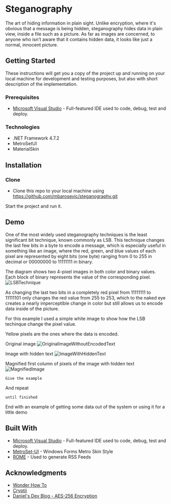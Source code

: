 # Steganography

The art of hiding information in plain sight. Unlike encryption, where it's obvious that a message is being hidden, steganography hides data in plain view, inside a file such as a picture. As far as images are concerned, to anyone who isn't aware that it contains hidden data, it looks like just a normal, innocent picture.
 
## Getting Started

These instructions will get you a copy of the project up and running on your local machine for development and testing purposes, but also with short description of the implementation.

### Prerequisites

* [Microsoft Visual Studio](https://visualstudio.microsoft.com/) - Full-featured IDE used to code, debug, test and deploy.

### Technologies

* .NET Framework 4.7.2
* MetroSetUI
* MaterialSkin

## Installation

### Clone

* Clone this repo to your local machine using https://github.com/mbarosevic/steganography.git

Start the project and run it.

## Demo

One of the most widely used steganography techniques is the least significant bit technique, known commonly as LSB. This technique changes the last few bits in a byte to encode a message, which is especially useful in something like an image, where the red, green, and blue values of each pixel are represented by eight bits (one byte) ranging from 0 to 255 in decimal or 00000000 to 11111111 in binary.

The diagram shows two 4-pixel images in both color and binary values. Each block of binary represents the value of the corresponding pixel.
![LSBTechnique](https://img.wonderhowto.com/img/original/02/61/63645877844452/0/636458778444520261.jpg)


As changing the last two bits in a completely red pixel from 11111111 to 11111101 only changes the red value from 255 to 253, which to the naked eye creates a nearly imperceptible change in color but still allows us to encode data inside of the picture.

For this example I used a simple white image to show how the LSB techinque change the pixel value.

Yellow pixels are the ones where the data is encoded.

Original image
![OriginalImageWithoutEncodedText](https://imgur.com/TVyRiCb.jpg)

Image with hidden text
![ImageWithHiddenText](https://imgur.com/lj5I0Zq)

Magnified first column of pixels of the image with hidden text
![MagnifiedImage](https://imgur.com/8C6ImEw)
```
Give the example
```

And repeat

```
until finished
```

End with an example of getting some data out of the system or using it for a little demo

## Built With

* [Microsoft Visual Studio](https://visualstudio.microsoft.com/) - Full-featured IDE used to code, debug, test and deploy.
* [MetroSet-UI](https://github.com/N-a-r-w-i-n/MetroSet-UI) - Windows Forms Metro Skin Style
* [ROME](https://rometools.github.io/rome/) - Used to generate RSS Feeds

## Acknowledgments

* [Wonder How To](https://www.wonderhowto.com/)
* [Cryptii](https://cryptii.com/pipes/aes-encryption)
* [Daniel's Dev Blog - AES-256 Encryption](https://odan.github.io/2017/08/10/aes-256-encryption-and-decryption-in-php-and-csharp.html)
